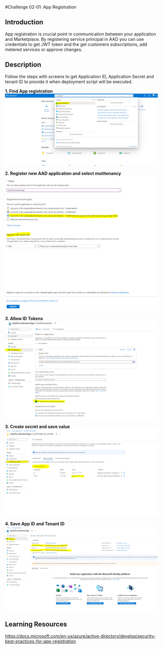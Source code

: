 #Challenge 02-01: App Registration

## Introduction
App registration is crucial point in communication between your application and Marketplace. By registering service principal in AAD you can use credentials to get JWT token and the get customers subscriptions, add metered services or approve changes.

## Description
Follow the steps with screens to get Application ID, Application Secret and tenant ID to provide it when deployment script will be executed.

**1. Find App registration**
![Find App Regisdtration](images/aad_0.png)


**2. Register new AAD application and select mutitenancy**
![Select multitenant](images/aad_1.png)

**3. Allow ID Tokens**
![Image 2](images/aad_2.png)

**3. Create secret and save value**
![Image 3](images/aad_3.png)

**4. Save App ID and Tenant ID**
![Image 4](images/aad_4.png)


## Learning Resources
https://docs.microsoft.com/en-us/azure/active-directory/develop/security-best-practices-for-app-registration
